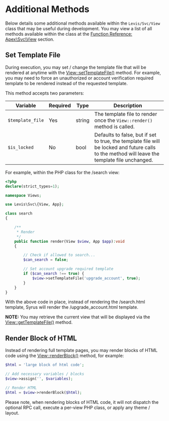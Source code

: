 
# Additional Methods

Below details some additional methods available within the `Levis/Svc/View` class that may be useful during development.  You may view a list of all methods available within the class at the <a href="/docs/classes/svc/view/">Function Reference: Apex\Svc\View</a> section.


## Set Template File

During execution, you may set / change the template file that will be rendered at anytime with the [View::setTemplateFile()](/docs/classes/svc/view/settemplatefile) method.  For example, you may need to force an unauthorized or account verification required template to be rendered instead of the requested template.

This method accepts two parameters:

Variable | Required | Type | Description
------------- |------------- |------------- |------------- 
`$template_file` | Yes | string | The template file to render once the `View::render()` method is called.
`$is_locked` | No | bool | Defaults to false, but if set to true, the template file will be locked and future calls to the method will leave the template file unchanged.

For example, within the PHP class for the /search view:

~~~php
<?php
declare(strict_types=1);

namespace Views;

use Levis\Svc\{View, App};

class search
{

    /**
     * Render
     */
    public function render(View $view, App $app):void
    {

        // Check if allowed to search...
        $can_search = false;

        // Set account upgrade required template
        if ($can_search !== true) { 
            $view->setTemplateFile('upgrade_account', true);
        }
    }
}
~~~

With the above code in place, instead of rendering the /search.html template, Syrus will render the /upgrade_account.html template.

**NOTE:** You may retrieve the current view that will be displayed via the [View::getTemplateFile()](../../classes/svc/view/gettemplatefile) method.


## Render Block of HTML

Instead of rendering full template pages, you may render blocks of HTML code using the [View::renderBlock()](../../classes/svc/view/renderblock) method, for example:

~~~php
$html = 'large block of html code';

// Add necessary variables / blocks
$view->assign('', $variables);

// Render HTML
$html = $view->renderBlock($html);
~~~

Please note, when rendering blocks of HTML code, it will not dispatch the optional RPC call, execute a per-view PHP class, or apply any theme / layout.



